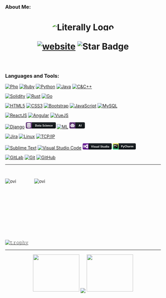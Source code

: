 ### About Me:
<h1 align="center" > <img src="https://avatars.githubusercontent.com/u/81819318?v=4" width="150px" style="border-radius:50%"alt="Literally Logo" />
 <br/>

<a href="https://findwrk.app/?utm_source=awesome-github-profile-readme"><img src="https://img.shields.io/static/v1?label=&labelColor=505050&message=findwrk&color=%230076D6&style=flat&logo=google-chrome&logoColor=%230076D6" alt="website"/></a>
<img src="https://img.shields.io/static/v1?label=%F0%9F%8C%9F&message=If%20Useful&style=style=flat&color=BC4E99" alt="Star Badge"/>

</h1> <br>

### Languages and Tools:
[![Php](https://img.shields.io/badge/PHP-777BB4?style=flat&logo=php&link=https://github.com/block-webdev/)](https://github.com/block-webdev/)
[![Ruby](https://img.shields.io/badge/Ruby-CC342D?style=flat&logo=ruby&link=https://github.com/block-webdev/)](https://github.com/block-webdev/)
[![Python](https://img.shields.io/badge/-Python-black?style=flat&logo=python&link=https://github.com/block-webdev/)](https://github.com/block-webdev/)
[![Java](https://img.shields.io/badge/Java-orange?style=flat&logo=java&logoColor=white&link=https://github.com/block-webdev/)](https://github.com/block-webdev/)
[![C&C++](https://img.shields.io/badge/-C%20&%20C++-659ad2?style=flat&logo=c%2B%2B&logoColor=ffffff&link=https://github.com/block-webdev/)](https://github.com/block-webdev/)

[![Solidity](https://github.com/block-webdev/block-webdev/blob/main/solidity.png)](https://github.com/block-webdev/)
[![Rust](https://img.shields.io/badge/Rust-000000?style=flat&logo=rust&logoColor=white&link=https://github.com/block-webdev/)](https://github.com/block-webdev/)
[![Go](https://img.shields.io/badge/Go-00ADD8?style=flat&logo=go&logoColor=white&link=https://github.com/block-webdev/)](https://github.com/block-webdev/)


[![HTML5](https://img.shields.io/badge/-HTML5-E34F26?style=flat&logo=html5&logoColor=white&link=https://github.com/block-webdev/)](https://github.com/block-webdev/) 
[![CSS3](https://img.shields.io/badge/-CSS3-1572B6?style=flat&logo=css3&link=https://github.com/block-webdev/)](https://github.com/block-webdev/) 
[![Bootstrap](https://img.shields.io/badge/-Bootstrap-563D7C?style=flat&logo=bootstrap&link=https://github.com/block-webdev/)](https://github.com/block-webdev/)
[![JavaScript](https://img.shields.io/badge/-JavaScript-black?style=flat&logo=javascript&link=https://github.com/block-webdev/)](https://github.com/block-webdev/)
[![MySQL](https://img.shields.io/badge/-MySQL-black?style=flat&logo=mysql&link=https://github.com/block-webdev/)](https://github.com/block-webdev/)

[![ReactJS](https://img.shields.io/badge/-ReactJS-61DAFB?style=flat&logo=react&logoColor=white&link=https://github.com/block-webdev/)](https://github.com/block-webdev/) 
[![Angular](https://img.shields.io/badge/-Angular-DD0031?style=flat&logo=angular&logoColor=white&link=https://github.com/block-webdev/)](https://github.com/block-webdev/) 
[![VueJS](https://img.shields.io/badge/VueJS-41B883??style=flat&logo=vue.js&logoColor=white&link=https://github.com/block-webdev/)](https://github.com/block-webdev/) 

[![Django](https://img.shields.io/badge/-django-black?style=flat&logo=django)](https://github.com/block-webdev/)
[![DataScience](https://github.com/SvenCelin/SvenCelin/blob/master/Badges/datascience.png)](https://github.com/block-webdev/)
[![ML](https://img.shields.io/badge/-Machine%20Learning-102230?style=flat)](https://github.com/block-webdev/)
[![AI](https://github.com/SvenCelin/SvenCelin/blob/master/Badges/ai.png)](https://github.com/block-webdev/)

[![Jira](https://img.shields.io/badge/-Jira-222222?style=flat&logo=jira-software&logoColor=white&logoColor=0052CC)](https://github.com/block-webdev/)
[![Linux](https://img.shields.io/badge/-Linux-222222?style=flat&logo=linux&logoColor=FCC624)](https://github.com/block-webdev/)
[![TCP/IP](https://img.shields.io/badge/-TCP/IP-222222?style=flat&logo=cisco&logoColor=white)](https://github.com/block-webdev/)

[![Sublime Text](http://img.shields.io/badge/-Sublime%20Text-3C4858?style=flat&logo=sublime-text)](https://github.com/block-webdev/)
[![Visual Studio Code](https://img.shields.io/badge/-VSCode-444444?style=flat&logo=visual-studio-code&logoColor=007ACC)](https://github.com/block-webdev/)
[![Visual Studio](https://github.com/SvenCelin/SvenCelin/blob/master/Badges/visualstudio.png)](https://github.com/block-webdev/)
[![PyCharm](https://github.com/SvenCelin/SvenCelin/blob/master/Badges/pycharm.png)](https://github.com/block-webdev/)

[![GitLab](https://img.shields.io/badge/-GitLab-FCA121?style=flat&logo=gitlab&link=https://github.com/block-webdev/)](https://github.com/block-webdev/)
[![Git](https://img.shields.io/badge/-Git-black?style=flat&logo=git&link=https://github.com/block-webdev/)](https://github.com/block-webdev/) 
[![GitHub](https://img.shields.io/badge/-GitHub-181717?style=flat&logo=github&link=https://github.com/block-webdev/)](https://github.com/block-webdev/)
<br />

--- 

<br>
<p align="center">
<p><img align="left" src="https://github-readme-stats.vercel.app/api/top-langs?username=snowMan108&show_icons=true&locale=en&layout=compact&theme=chartreuse-dark" alt="ovi" /></p>
<p>&nbsp;<img align="right" src="https://github-readme-stats.vercel.app/api?username=block-webdev&show_icons=true&locale=en&theme=chartreuse-dark" alt="ovi" width="410" /></p>
<br><br><br><br><br><br><br><br><br>

  [![𝚝𝚛𝚘𝚙𝚑𝚢](https://github-profile-trophy.vercel.app/?username=snowMan108&column=8&margin-w=15&margin-h=15&no-bg=true&no-frame=true&theme=juicyfresh)](https://github.com/block-webdev)

---

<p align="center">
  <a>
    <img height="120" width="150" src="https://github.com/block-webdev/block-webdev/blob/main/left.png">
    <img align="center" src="https://github-readme-streak-stats.herokuapp.com/?user=snowMan108&theme=dark&hide_border=true"/>
    <img height="120" width="150" src="https://github.com/block-webdev/block-webdev/blob/main/right.png">
  </a>
</p>

<!---
block-webdev/block-webdev is a ✨ special ✨ repository because its `README.md` (this file) appears on your GitHub profile.
You can click the Preview link to take a look at your changes.
--->
